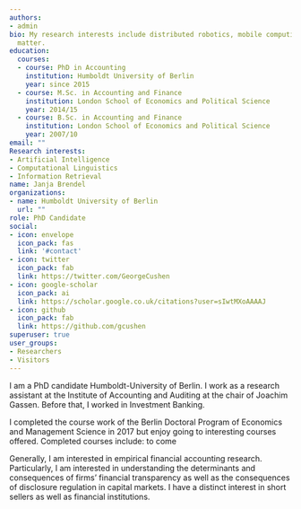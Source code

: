 ```yaml
---
authors:
- admin
bio: My research interests include distributed robotics, mobile computing and programmable
  matter.
education:
  courses:
  - course: PhD in Accounting
    institution: Humboldt University of Berlin
    year: since 2015
  - course: M.Sc. in Accounting and Finance
    institution: London School of Economics and Political Science
    year: 2014/15
  - course: B.Sc. in Accounting and Finance
    institution: London School of Economics and Political Science
    year: 2007/10
email: ""
Research interests:
- Artificial Intelligence
- Computational Linguistics
- Information Retrieval
name: Janja Brendel
organizations:
- name: Humboldt University of Berlin
  url: ""
role: PhD Candidate
social:
- icon: envelope
  icon_pack: fas
  link: '#contact'
- icon: twitter
  icon_pack: fab
  link: https://twitter.com/GeorgeCushen
- icon: google-scholar
  icon_pack: ai
  link: https://scholar.google.co.uk/citations?user=sIwtMXoAAAAJ
- icon: github
  icon_pack: fab
  link: https://github.com/gcushen
superuser: true
user_groups:
- Researchers
- Visitors
---
```


I am a PhD candidate Humboldt-University of Berlin. I work as a research assistant at the Institute of Accounting and Auditing at the chair of Joachim Gassen. Before that, I worked in Investment Banking.

I completed the course work of the Berlin Doctoral Program of Economics and Management Science in 2017 but enjoy going to interesting courses offered. Completed courses include: to come

Generally, I am interested in empirical financial accounting research. Particularly, I am interested in understanding the determinants and consequences of firms’ financial transparency as well as the consequences of disclosure regulation in capital markets. I have a distinct interest in short sellers as well as financial institutions.
